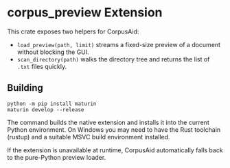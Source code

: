 # corpus_preview Extension

This crate exposes two helpers for CorpusAid:

- `load_preview(path, limit)` streams a fixed-size preview of a document without blocking the GUI.
- `scan_directory(path)` walks the directory tree and returns the list of `.txt` files quickly.

## Building

```
python -m pip install maturin
maturin develop --release
```

The command builds the native extension and installs it into the current Python environment. On
Windows you may need to have the Rust toolchain (rustup) and a suitable MSVC build environment
installed.

If the extension is unavailable at runtime, CorpusAid automatically falls back to the pure-Python
preview loader.
